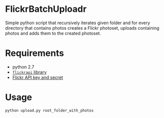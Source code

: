 # FlickrBatchUploadr
Simple python script that recursively iterates given folder and for every directory that contains photos creates a Flickr photoset, uploads containing photos and adds them to the created photoset.

# Requirements
* python 2.7
* [`flickrapi` library](https://stuvel.eu/flickrapi)
* [Flickr API key and secret](https://www.flickr.com/services/apps/create/apply/)

# Usage
`python upload.py root_folder_with_photos`
